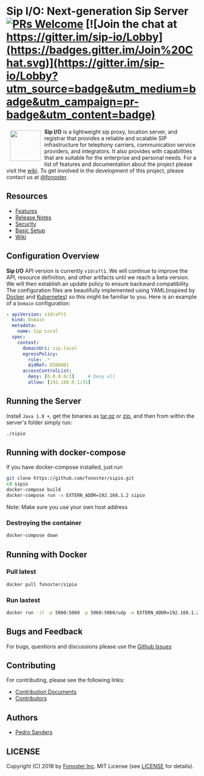 # Sip I/O: Next-generation Sip Server &nbsp;[![PRs Welcome](https://img.shields.io/badge/PRs-welcome-brightgreen.svg)](https://github.com/fonoster/sipio/issues) [![Join the chat at https://gitter.im/sip-io/Lobby](https://badges.gitter.im/Join%20Chat.svg)](https://gitter.im/sip-io/Lobby?utm_source=badge&utm_medium=badge&utm_campaign=pr-badge&utm_content=badge)

<a href="https://github.com/fonoster/sipio"><img src="https://raw.githubusercontent.com/wiki/fonoster/sipio/images/logo.png" align="left" hspace="10" vspace="5" width="80"></a>

**Sip I/O** is a lightweight sip proxy, location server, and registrar that provides a reliable and scalable SIP infrastructure for telephony carriers, communication service providers, and integrators. It also provides with capabilities that are suitable for the enterprise and personal needs. For a list of features and documentation about the project please visit the [wiki](https://github.com/fonoster/sipio/wiki/Home). To get involved in the development of this project, please contact us at [@fonoster](https://twitter.com/fonoster).

## Resources

* [Features](https://github.com/fonoster/sipio/wiki)
* [Release Notes](https://github.com/fonoster/sipio/releases)
* [Security](https://github.com/fonoster/sipio/wiki/Securing-the-Signaling)
* [Basic Setup](https://github.com/fonoster/sipio/tree/master/config/samples/basic_setup)
* [Wiki](https://github.com/fonoster/sipio/wiki)

## Configuration Overview

**Sip I/O**  API version is currently `v1draft1`. We will continue to improve the API, resource definition, and other artifacts until we reach a beta version. We will then establish an update policy to ensure backward compatibility. The configuration files are beautifully implemented using YAML(inspired by [Docker](https://www.docker.com/) and [Kubernetes](https://kubernetes.io/)) so this might be familiar to you. Here is an example of a `Domain` configuration:

```yml
- apiVersion: v1draft1
  kind: Domain
  metadata:
    name: Sip Local
  spec:
    context:
      domainUri: sip.local
      egressPolicy:
        rule: .*
        didRef: DID0001
      accessControlList:
        deny: [0.0.0.0/1]     # Deny all
        allow: [192.168.0.1/31]
```

## Running the Server

Install `Java 1.8 +`, get the binaries as [tar.gz](https://github.com/fonoster/sipio/releases/download/1.0.0-M2/sipio.1.0.0-M2.tar.gz) or [zip](https://github.com/fonoster/sipio/releases/download/1.0.0-M2/sipio.1.0.0-M2.zip), and then from within the server's folder simply run:

```bash
./sipio
```

## Running with docker-compose

If you have docker-compose installed, just run

```bash
git clone https://github.com/fonoster/sipio.git
cd sipio
docker-compose build
docker-compose run -e EXTERN_ADDR=192.168.1.2 sipio
```

Note: Make sure you use your own host address

### Destroying the container

```bash
docker-compose down
```

## Running with Docker

### Pull latest

```bash
docker pull fonoster/sipio
```

### Run lastest
```bash
docker run -it -p 5060:5060 -p 5060:5060/udp -e EXTERN_ADDR=192.168.1.2 -v ${PWD}/config/samples/basic_setup:/opt/sipio/config fonoster/sipio
```

## Bugs and Feedback

For bugs, questions and discussions please use the [Github Issues](https://github.com/fonoster/sipio/issues)

## Contributing

For contributing, please see the following links:

 - [Contribution Documents](https://github.com/fonoster/sipio/blob/master/CONTRIBUTING.md)
 - [Contributors](https://github.com/fonoster/graphs/contributors)

## Authors
 - [Pedro Sanders](https://github.com/psanders)

## LICENSE
Copyright (C) 2018 by [Fonoster Inc](https://github.com/fonoster). MIT License (see [LICENSE](https://github.com/fonoster/sipio/blob/master/LICENSE) for details).
